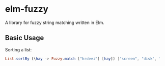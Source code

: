 # elm-fuzzy

A library for fuzzy string matching written in Elm.

## Basic Usage

Sorting a list:

```elm
List.sortBy (\hay -> Fuzzy.match ["hrdevi"] [hay]) ["screen", "disk", "harddrive", "keyboard", "mouse", "computer"] == ["harddrive","disk","screen","mouse","keyboard","computer"]
```
